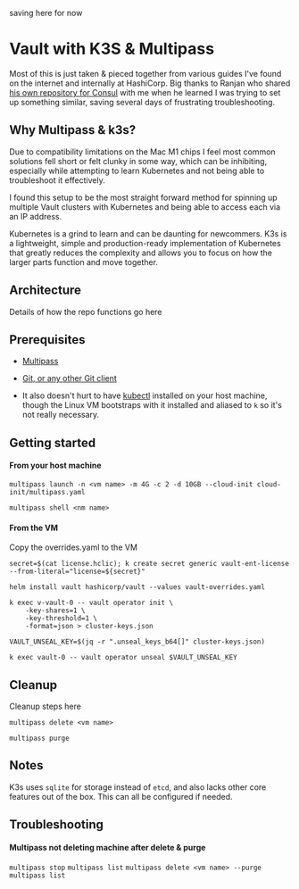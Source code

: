 saving here for now

# Vault with K3S & Multipass

Most of this is just taken & pieced together from various guides I've found on the internet and internally at HashiCorp. Big thanks to Ranjan who shared [his own repository for Consul](https://github.com/Ranjandas/learn-consul-connect/tree/main/cloud-init/scripts) with me when he learned I was trying to set up something similar, saving several days of frustrating troubleshooting. 

## Why Multipass & k3s?

Due to compatibility limitations on the Mac M1 chips I feel most common solutions fell short or felt clunky in some way, which can be inhibiting, especially while attempting to learn Kubernetes and not being able to troubleshoot it effectively.

I found this setup to be the most straight forward method for spinning up multiple Vault clusters with Kubernetes and being able to access each via an IP address.

Kubernetes is a grind to learn and can be daunting for newcommers. K3s is a lightweight, simple and production-ready implementation of Kubernetes that greatly reduces the complexity and allows you to focus on how the larger parts function and move together. 

## Architecture

Details of how the repo functions go here

## Prerequisites

- [Multipass](https://multipass.run/)

- [Git, or any other Git client](https://git-scm.com/)

- It also doesn't hurt to have [kubectl](https://kubernetes.io/docs/reference/kubectl/) installed on your host machine, though the Linux VM bootstraps with it installed and aliased to `k` so it's not really necessary.

## Getting started

#### From your host machine

`multipass launch -n <vm name> -m 4G -c 2 -d 10GB --cloud-init cloud-init/multipass.yaml`

`multipass shell <nm name>`

#### From the VM

Copy the overrides.yaml to the VM

`secret=$(cat license.hclic); k create secret generic vault-ent-license --from-literal="license=${secret}"`

`helm install vault hashicorp/vault --values vault-overrides.yaml`

```
k exec v-vault-0 -- vault operator init \
    -key-shares=1 \
    -key-threshold=1 \
    -format=json > cluster-keys.json
```

`VAULT_UNSEAL_KEY=$(jq -r ".unseal_keys_b64[]" cluster-keys.json)`

`k exec vault-0 -- vault operator unseal $VAULT_UNSEAL_KEY`


## Cleanup

Cleanup steps here

`multipass delete <vm name>`

`multipass purge`

## Notes

K3s uses `sqlite` for storage instead of `etcd`, and also lacks other core features out of the box. This can all be configured if needed.

## Troubleshooting

#### Multipass not deleting machine after delete & purge

`multipass stop`
`multipass list`
`multipass delete <vm name> --purge`
`multipass list`

